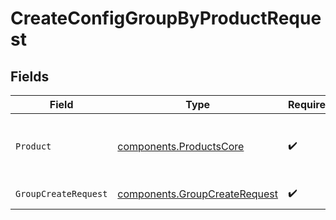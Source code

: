 # CreateConfigGroupByProductRequest


## Fields

| Field                                                                          | Type                                                                           | Required                                                                       | Description                                                                    |
| ------------------------------------------------------------------------------ | ------------------------------------------------------------------------------ | ------------------------------------------------------------------------------ | ------------------------------------------------------------------------------ |
| `Product`                                                                      | [components.ProductsCore](../../models/components/productscore.md)             | :heavy_check_mark:                                                             | required Name of the Cribl product to add the Worker Group or Edge Fleet to.   |
| `GroupCreateRequest`                                                           | [components.GroupCreateRequest](../../models/components/groupcreaterequest.md) | :heavy_check_mark:                                                             | GroupCreateRequest object                                                      |